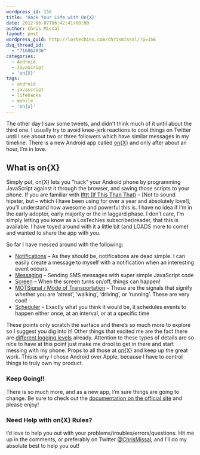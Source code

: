 ```yaml
---
wordpress_id: 156
title: 'Hack Your Life with On{X}'
date: 2012-06-07T06:42:41+00:00
author: Chris Missal
layout: post
wordpress_guid: http://lostechies.com/chrismissal/?p=156
dsq_thread_id:
  - "716862036"
categories:
  - Android
  - JavaScript
  - 'on{X}'
tags:
  - android
  - javascript
  - lifehacks
  - mobile
  - 'on{x}'
---
```

The other day I saw some tweets, and didn&#8217;t think much of it until about the third one. I usually try to avoid knee-jerk reactions to cool things on Twitter until I see about two or three followers which have similar messages in my timeline. There is a new Android app called [on{X}](https://www.onx.ms) and only after about an hour, I&#8217;m in love.

## **What is on{X}**

Simply put, on{X} lets you &#8220;hack&#8221; your Android phone by programming JavaScript against it through the browser, and saving those scripts to your phone. If you are familiar with [Ifttt (If This Than That)](http://ifttt.com/) &#8211; [Not to sound hipster, but &#8211; which I have been using for over a year and absolutely love!], you&#8217;ll understand how awesome and powerful this is. I have no idea if I&#8217;m in the early adopter, early majority or the in laggard phase. I don&#8217;t care, I&#8217;m simply letting you know as a LosTechies subscriber/reader, that this is available. I have toyed around with it a little bit (and LOADS more to come) and wanted to share the app with you.

So far I have messed around with the following:

  * [Notifications](https://www.onx.ms/#apiPage/notifications) &#8211; As they should be, notifications are dead simple. I can easily create a message to myself with a notification when an interesting event occurs.
  * [Messaging](https://www.onx.ms/#apiPage/messaging) &#8211; Sending SMS messages with super simple JavaScript code
  * [Screen](https://www.onx.ms/#apiPage/screen) &#8211; When the screen turns on/off, things can happen!
  * [MOTSignal / Mode of Transportation](https://www.onx.ms/#apiPage/MOTSignal) &#8211; These are the signals that signify whether you are &#8216;atrest&#8217;, &#8216;walking&#8217;, &#8216;driving&#8217;, or &#8216;running&#8217;. These are very cool!
  * [Scheduler](https://www.onx.ms/#apiPage/scheduler) &#8211; Exactly what you think it would be, it schedules events to happen either once, at an interval, or at a specific time

These points only scratch the surface and there&#8217;s so much more to explore so I suggest you dig into it! Other things that excited me are the fact there are [different logging levels](https://www.onx.ms/#apiPage/console) already. Attention to these types of details are so nice to have at this point just make me drool to get in there and start messing with my phone. Props to all those at [on{X}](https://www.onx.ms) and keep up the great work. This is why I chose Android over Apple, because I have to control things to truly own my product.

### **Keep Going!!**

There is so much more, and as a new app, I&#8217;m sure things are going to change. Be sure to check out the [documentation on the official site](https://www.onx.ms/#apiPage) and please enjoy!

### **Need Help with on{X} Rules?**

I&#8217;d love to help you out with your problems/troubles/errors/questions. Hit me up in the comments, or preferably on Twitter [@ChrisMissal](http://twitter.com/ChrisMissal), and I&#8217;ll do my absolute best to help you out!